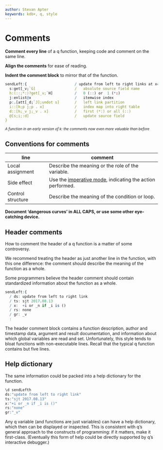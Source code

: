 ```yaml
---
author: Stevan Apter
keywords: kdb+, q, style
---
```


# Comments



**Comment every line** of a q function, keeping code and comment on the same line. 

**Align the comments** for ease of reading.

**Indent the comment block** to mirror that of the function.

```q
sendLeft:{                      / update from left to right links at x=_i
  s:get[_v;`G]                  /   absolute source field name
  h:(::;*:)?get[_v;`H]          /   0 (::) or  1 (*:)
  j:enlist@x                    /   itemwise index
  p:.[att[_d;`J];undot s]       /   left link partition
  i::[h;p j;p . x]              /   index map into right table
  d::[h;_v j;_v . x]            /   first (*:) or all (::)
  @[s;i;:d]                     /   update source field
}
```

<small>_A function in an early version of k: the comments now even more valuable than before_</small>
<!-- FIXME replace with q function of comparable substance. -->


## Conventions for comments

line | comment
-----|---------
Local assignment | Describe the meaning or the role of the variable.
Side effect | Use the [imperative mode](https://en.wikipedia.org/wiki/Imperative_mood), indicating the action performed. 
Control structure | Describe the meaning of the condition or loop.

**Document ‘dangerous curves’ in ALL CAPS, or use some other eye-catching device.**


## Header comments

How to comment the header of a q function is a matter of some controversy. 

We recommend treating the header as just another line in the function, with this one difference: the comment should describe the meaning of the function as a whole. 

Some programmers believe the header comment should contain standardized information about the function as a whole. 

```q
sendLeft:{
  / ds: update from left to right link
  / ts: sjt 2017.08.13
  / x:  +i or _n if _i is ()
  / rs: none
  / gr: _v
  :
```

The header comment block contains a function description, author and timestamp data, argument and result documentation, and information about which global variables are read and set. Unfortunately, this style tends to bloat functions with non-executable lines. Recall that the typical q function contains but five lines.


## Help dictionary

The same information could be packed into a help dictionary for the function.

```q
\d sendLefth
ds:"update from left to right link"
ts:"sjt 2017.08.13"
x:"+i or _n if _i is ()"
rs:"none"
gr:"_v"
```

Any q variable (and functions are just variables) can have a help dictionary, which then can be displayed or inspected. This is consistent with q’s general approach to the constructs of programming: if it matters, make it first-class. (Eventually this form of help could be directly supported by q’s interactive debugger.) 


